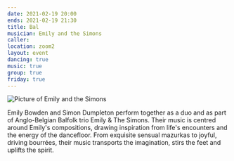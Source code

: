 ```yaml
---
date: 2021-02-19 20:00
ends: 2021-02-19 21:30
title: Bal
musician: Emily and the Simons
caller: 
location: zoom2
layout: event
dancing: true
music: true
group: true
friday: true
---
```

![Picture of Emily and the Simons]({{site.baseurl}}/assets/event_bal.jpg)

Emily Bowden and Simon Dumpleton perform together as a duo and as part of Anglo-Belgian Balfolk trio Emily & The Simons. Their music is centred around Emily's compositions, drawing inspiration from life's encounters and the energy of the dancefloor. From exquisite sensual mazurkas to joyful, driving bourrées, their music transports the imagination, stirs the feet and uplifts the spirit.
